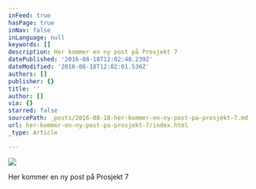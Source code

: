 ```yaml
---
inFeed: true
hasPage: true
inNav: false
inLanguage: null
keywords: []
description: Her kommer en ny post på Prosjekt 7
datePublished: '2016-08-18T12:02:48.239Z'
dateModified: '2016-08-18T12:02:01.536Z'
authors: []
publisher: {}
title: ''
author: []
via: {}
starred: false
sourcePath: _posts/2016-08-18-her-kommer-en-ny-post-pa-prosjekt-7.md
url: her-kommer-en-ny-post-pa-prosjekt-7/index.html
_type: Article

---
```

![](https://the-grid-user-content.s3-us-west-2.amazonaws.com/c44615f4-e2b2-473a-8f78-29a2f7237c10.jpg)

Her kommer en ny post på Prosjekt 7